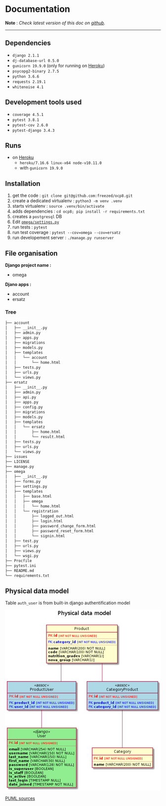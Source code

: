 Documentation
=============

**Note** : _Check latest version of this doc on [github](https://github.com/freezed/ocp8/blob/master/doc/documentation.md)._

---

## Dependencies

- `django 2.1.1`
- `dj-database-url 0.5.0`
- `gunicorn 19.9.0` (only for running on [Heroku][heroku])
- `psycopg2-binary 2.7.5`
- `python 3.6.6`
- `requests 2.19.1`
- `whitenoise 4.1`

## Development tools used

- `coverage 4.5.1`
- `pytest 3.8.1`
- `pytest-cov 2.6.0`
- `pytest-django 3.4.3`

## Runs

- on [Heroku][heroku]
    - `heroku/7.16.6 linux-x64 node-v10.11.0`
    - with `gunicorn 19.9.0`

## Installation

1. get the code : `git clone git@github.com:freezed/ocp8.git`
2. create a dedicated virtualenv : `python3 -m venv .venv`
3. starts virtualenv  : `source .venv/bin/activate`
4. adds dependencies : `cd ocp8; pip install -r requirements.txt`
5. creates a `postgresql` DB
6. Edit [`omega/settings.py`][settings]
7. run tests : `pytest`
8. run test coverage : `pytest --cov=omega --cov=ersatz`
9. run developement server : `./manage.py runserver`

## File organisation

**Django project name :**
- omega

**Djano apps :**

- account
- ersatz

### Tree

    ├── account
    │   ├── __init__.py
    │   ├── admin.py
    │   ├── apps.py
    │   ├── migrations
    │   ├── models.py
    │   ├── templates
    │   │   └── account
    │   │       └── home.html
    │   ├── tests.py
    │   ├── urls.py
    │   └── views.py
    ├── ersatz
    │   ├── __init__.py
    │   ├── admin.py
    │   ├── api.py
    │   ├── apps.py
    │   ├── config.py
    │   ├── migrations
    │   ├── models.py
    │   ├── templates
    │   │   └── ersatz
    │   │       ├── home.html
    │   │       └── result.html
    │   ├── tests.py
    │   ├── urls.py
    │   └── views.py
    ├── issues
    ├── LICENSE
    ├── manage.py
    ├── omega
    │   ├── __init__.py
    │   ├── forms.py
    │   ├── settings.py
    │   ├── templates
    │   │   ├── base.html
    │   │   ├── omega
    │   │   │   └── home.html
    │   │   └── registration
    │   │       ├── logged_out.html
    │   │       ├── login.html
    │   │       ├── password_change_form.html
    │   │       ├── password_reset_form.html
    │   │       └── signin.html
    │   ├── test.py
    │   ├── urls.py
    │   ├── views.py
    │   └── wsgi.py
    ├── Procfile
    ├── pytest.ini
    ├── README.md
    └── requirements.txt

## Physical data model

Table `auth_user` is from built-in django authentification model

![PMD image](https://raw.githubusercontent.com/freezed/ocp8/master/doc/pdm.png)

[PUML sources](https://github.com/freezed/ocp8/blob/master/doc/pdm.puml)


[heroku]: https://heroku.com
[settings]: https://github.com/freezed/ocp8/blob/3a1bc304537fa1b51b1d98fd9ad95e140efb02e5/omega/settings.py#L84
